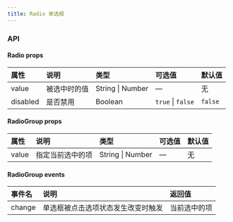 ```yaml
---
title: Radio 单选框
---
```


<ClientOnly>
  <demo-radio />
</ClientOnly>

### API

#### Radio props
| 属性 | 说明 | 类型 | 可选值 | 默认值 |
| :------------ | :------------ | :------------ | :------------ | :------------ |
| value | 被选中时的值 | String \| Number | — | 无 |
| disabled | 是否禁用 | Boolean | `true` \| `false` | `false` |

#### RadioGroup props
| 属性 | 说明 | 类型 | 可选值 | 默认值 |
| :------------ | :------------ | :------------ | :------------ | :------------ |
| value | 指定当前选中的项 | String \| Number | — | 无 |

#### RadioGroup events
| 事件名 | 说明 | 返回值 |
| :------------ | :------------ | :------------ |
| change | 单选框被点击选项状态发生改变时触发 | 当前选中的项 |
